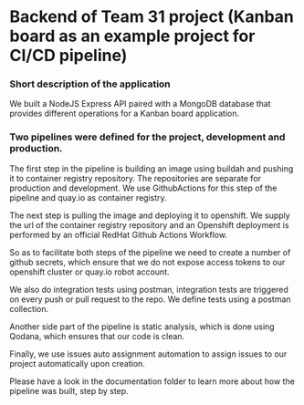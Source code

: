 # Backend of Team 31 project (Kanban board as an example project for CI/CD pipeline)

### Short description of the application

We built a NodeJS Express API paired with a 
MongoDB database that provides different operations for a Kanban board application. 

### Two pipelines were defined for the project, development and production.

The first step in the pipeline is building an image using buildah and pushing it to container 
registry repository. The repositories are separate for production and development. We use
GithubActions for this step of the pipeline and quay.io as container registry.

The next step is pulling the image and deploying it to openshift. We supply the url of the 
container registry repository and an Openshift deployment is performed by an official 
RedHat Github Actions Workflow. 

So as to facilitate both steps of the pipeline we need to create a number of github secrets,
which ensure that we do not expose access tokens to our openshift cluster or quay.io robot account.

We also do integration tests using postman, integration tests are triggered on every push or pull 
request to the repo. We define tests using a postman collection.

Another side part of the pipeline is static analysis, which is done using Qodana, which ensures that
our code is clean. 

Finally, we use issues auto assignment automation to assign issues to our project automatically upon
creation. 

Please have a look in the documentation folder to learn more about how the pipeline was built, step by step.
